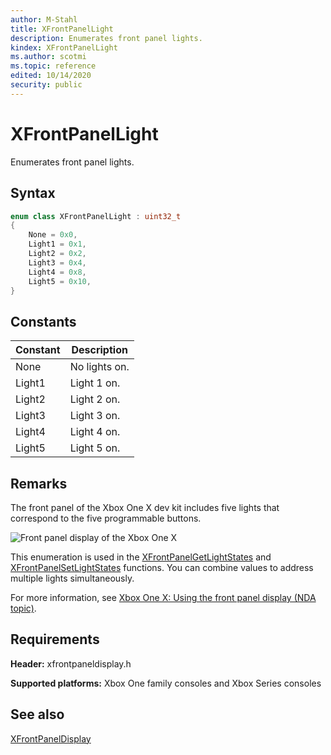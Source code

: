 ```yaml
---
author: M-Stahl
title: XFrontPanelLight
description: Enumerates front panel lights.
kindex: XFrontPanelLight
ms.author: scotmi
ms.topic: reference
edited: 10/14/2020
security: public
---
```


# XFrontPanelLight  

Enumerates front panel lights.  

<a id="syntaxSection"></a>

## Syntax  

```cpp
enum class XFrontPanelLight : uint32_t  
{  
    None = 0x0,  
    Light1 = 0x1,  
    Light2 = 0x2,  
    Light3 = 0x4,  
    Light4 = 0x8,  
    Light5 = 0x10,  
}  
```  

<a id="constantsSection"></a>

## Constants  

| Constant | Description |  
| --- | --- |  
| None | No lights on. |  
| Light1 | Light 1 on. |    
| Light2 | Light 2 on. |  
| Light3 | Light 3 on. |  
| Light4 | Light 4 on. |  
| Light5 | Light 5 on. |  

<a id="remarksSection"></a>

## Remarks  

The front panel of the Xbox One X dev kit includes five lights that correspond to the five programmable buttons.  

![Front panel display of the Xbox One X](../../../../../../resources/gamecore/secure/images/en-us/front_panel_display_small.png)  

This enumeration is used in the [XFrontPanelGetLightStates](../functions/xfrontpanelgetlightstates.md) and [XFrontPanelSetLightStates](../functions/xfrontpanelsetlightstates.md) functions. You can combine values to address multiple lights simultaneously.  

For more information, see [Xbox One X: Using the front panel display (NDA topic)](../../../../tools-console/usinggsdk/scorpio-frontpanel.md).  

<a id="requirementsSection"></a>

## Requirements  

**Header:** xfrontpaneldisplay.h  

**Supported platforms:** Xbox One family consoles and Xbox Series consoles  

<a id="seealsoSection"></a>

## See also  

[XFrontPanelDisplay](../xfrontpaneldisplay_members.md)  
  